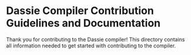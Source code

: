 # Dassie Compiler Contribution Guidelines and Documentation
Thank you for contributing to the Dassie compiler! This directory contains all information needed to get started with contributing to the compiler.

